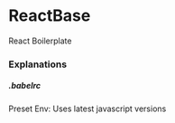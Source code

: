 # ReactBase

React Boilerplate

### Explanations

##### .babelrc
Preset Env: Uses latest javascript versions